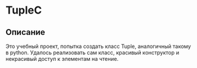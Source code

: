 # TupleC

## Описание
Это учебный проект, попытка создать класс Tuple, аналогичный такому в python. Удалось реализовать сам класс, красивый конструктор и некрасивый доступ к элементам на чтение.

